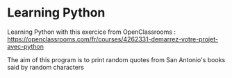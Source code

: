 # Learning Python

Learning Python with this exercice from OpenClassrooms : https://openclassrooms.com/fr/courses/4262331-demarrez-votre-projet-avec-python


The aim of this program is to print random quotes from San Antonio's books said by random characters